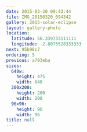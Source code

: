 ```yaml
---
date: 2015-03-20 09:43:44
file: IMG_20150320_094342
gallery: 2015-solar-eclipse
layout: gallery-photo
location:
  latitude: 56.339733111111
  longitude: -2.8075528333333
next: 95b98c7
ordering: 5
previous: a793eba
sizes:
  640w:
    height: 475
    width: 640
  200x200:
    height: 200
    width: 200
  96x96:
    height: 96
    width: 96
title: null
---
```

